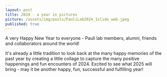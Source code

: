 ```yaml
---
layout: post
title: 2024 - a year in pictures
picture: /assets/img/posts/PauliLab2024_1slide_web.jpeg
published: true
---
```

A very Happy New Year to everyone - Pauli lab members, alumni, friends and collaborators around the world!

It's already a little tradition to look back at the many happy memories of the past year by creating a little collage to capture the many positive happenings and fun encounters of 2024. 
Excited to see what 2025 will bring - may it be another happy, fun, successful and fulfilling year!

